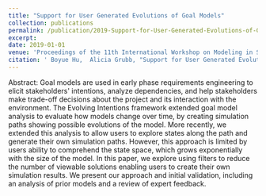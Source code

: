 ```yaml
---
title: "Support for User Generated Evolutions of Goal Models"
collection: publications
permalink: /publication/2019-Support-for-User-Generated-Evolutions-of-Goal-Models
excerpt: 
date: 2019-01-01
venue: 'Proceedings of the 11th International Workshop on Modeling in Software Engineering MiSE'
citation: ' Boyue Hu,  Alicia Grubb, "Support for User Generated Evolutions of Goal Models." Proceedings of the 11th International Workshop on Modeling in Software Engineering MiSE, 2019.'
---
```

Abstract: Goal models are used in early phase requirements engineering to elicit stakeholders' intentions, analyze dependencies, and help stakeholders make trade-off decisions about the project and its interaction with the environment. The Evolving Intentions framework extended goal model analysis to evaluate how models change over time, by creating simulation paths showing possible evolutions of the model. More recently, we extended this analysis to allow users to explore states along the path and generate their own simulation paths. However, this approach is limited by users ability to comprehend the state space, which grows exponentially with the size of the model. In this paper, we explore using filters to reduce the number of viewable solutions enabling users to create their own simulation results. We present our approach and initial validation, including an analysis of prior models and a review of expert feedback.
